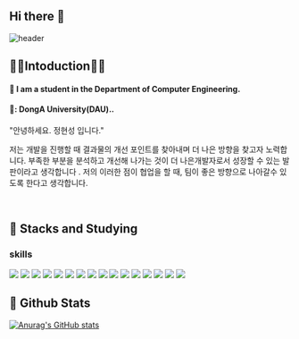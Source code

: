 ## Hi there 👋 

<div>
  
  <!--Header-->
  ![header](https://capsule-render.vercel.app/api?type=waving&height=300&color=6E6E6E&text=😄Welcome%20to%20HyeonSung`s%20github&reversal=false&section=header&fontColor=F2F2F2&animation=fadeIn&fontSize=45)
  
</div>

<div>
  <!--Body-->
  
  ## 🙇‍♂️Intoduction🙇‍♂️
  #### :raising_hand: I am a student in the Department of Computer Engineering.<br/>
  #### 🏫: DongA University(DAU)..
  <div>
"안녕하세요. 정현성 입니다."

저는 개발을 진행할 때 결과물의 개선 포인트를 찾아내며 더 나은 방향을 찾고자 노력합니다. 부족한 부분을 분석하고 개선해 나가는 것이 더 나은개발자로서 성장할 수 있는 발판이라고 생각합니다 . 저의 이러한 점이 협업을 할 때, 팀이 좋은 방향으로 나아갈수 있도록 한다고 생각합니다.
</div>
  <br/>
  
  ## 🧱 Stacks and Studying
  ### skills
  <!--Python-->
  <img src="https://img.shields.io/badge/Python-14354C?style=for-the-badge&logo=python&logoColor=white"/>
  <!--JavaScript-->
  <img src="https://img.shields.io/badge/JavaScript-F7DF1E?style=for-the-badge&logo=JavaScript&logoColor=white"/>
  <!--HTML5-->
  <img src="https://img.shields.io/badge/HTML-239120?style=for-the-badge&logo=html5&logoColor=white"/>
  <!--CSS-->
  <img src="https://img.shields.io/badge/CSS-239120?&style=for-the-badge&logo=css3&logoColor=white"/>
  <!--MySQL-->
  <img src="https://img.shields.io/badge/MySQL-00000F?style=for-the-badge&logo=mysql&logoColor=white"/>
  <!--React-->
  <img src="https://img.shields.io/badge/React-20232A?style=for-the-badge&logo=react&logoColor=61DAFB"/>
  <!--Spring Boot-->
  <img src="https://img.shields.io/badge/Spring%20Boot-6DB33F?style=flat-square&logo=Spring%20Boot&logoColor=black"/>
  <!-- Flask-->
  <img src="https://img.shields.io/badge/Flask-000000?style=for-the-badge&logo=flask&logoColor=white"/>
  <!--Amazon AWS-->
  <img src="https://img.shields.io/badge/Amazon_AWS-232F3E?style=for-the-badge&logo=amazon-aws&logoColor=white"/>
  <!-- Node.js -->
  <img src="https://img.shields.io/badge/Node.js-43853D?style=for-the-badge&logo=node.js&logoColor=white"/>
  <!-- C -->
  <img src="https://img.shields.io/badge/C-00599C?style=for-the-badge&logo=c&logoColor=white"/>
   <!-- C++ -->
  <img src="https://img.shields.io/badge/C%2B%2B-00599C?style=for-the-badge&logo=c%2B%2B&logoColor=white"/>
   <!-- java -->
  <img src="https://img.shields.io/badge/Java-ED8B00?style=for-the-badge&logo=openjdk&logoColor=white"/>
   <!-- markdown -->
  <img src="https://img.shields.io/badge/Markdown-000000?style=for-the-badge&logo=markdown&logoColor=white"/>
   <!-- spring -->
  <img src="https://img.shields.io/badge/Spring-6DB33F?style=for-the-badge&logo=spring&logoColor=white"/>
   <!-- netx.js -->
  <img src="https://img.shields.io/badge/Next.js-000?logo=nextdotjs&logoColor=fff&style=for-the-badge"/>
  
  <br/>
  
  ## 🤔 Github Stats
  [![Anurag's GitHub stats](https://github-readme-stats.vercel.app/api?username=dau-J&prs&show_icons=true&theme=graywhite)](https://github.com/anuraghazra/github-readme-stats)
  
</div>

<!--
**dau-J/dau-J** is a ✨ _special_ ✨ repository because its `README.md` (this file) appears on your GitHub profile.

Here are some ideas to get you started:

- 🔭 I’m currently working on ...
- 🌱 I’m currently learning ...
- 👯 I’m looking to collaborate on ...
- 🤔 I’m looking for help with ...
- 💬 Ask me about ...
- 📫 How to reach me: ...
- 😄 Pronouns: ...
- ⚡ Fun fact: ...
-->
